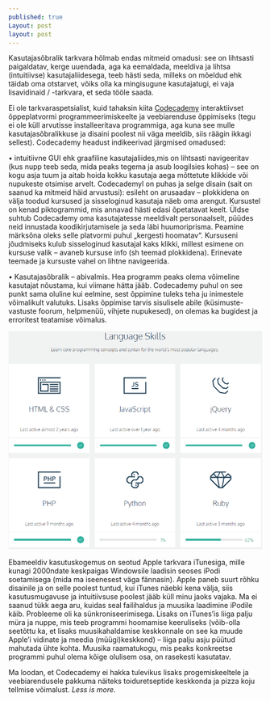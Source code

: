 ```yaml
---
published: true
Layout: post
layout: post
---
```






Kasutajasõbralik tarkvara hõlmab endas mitmeid omadusi: see on lihtsasti paigaldatav, kerge uuendada, aga ka eemaldada, meeldiva ja lihtsa (intuitiivse) kasutajaliidesega, teeb  hästi seda, milleks on mõeldud ehk täidab oma otstarvet, võiks olla ka mingisugune kasutajatugi, ei vaja lisavidinaid / -tarkvara, et seda tööle saada. 

Ei ole tarkvaraspetsialist, kuid tahaksin kiita [Codecademy](https://www.codecademy.com/) interaktiivset õppeplatvormi  programmeerimiskeelte ja veebiarenduse õppimiseks (tegu ei ole küll arvutisse installeeritava programmiga, aga kuna see mulle kasutajasõbralikkuse ja disaini poolest nii väga meeldib, siis räägin ikkagi sellest). Codecademy headust indikeerivad järgmised omadused:

•	intuitiivne GUI ehk graafiline kasutajaliides,mis on lihtsasti navigeeritav (kus nupp teeb seda, mida peaks tegema ja asub loogilsies kohas) – see on kogu asja tuum ja aitab hoida kokku kasutaja aega mõttetute klikkide või nupukeste otsimise arvelt. Codecademyl on puhas ja selge disain (sait on saanud ka mitmeid häid arvustusi): esileht on arusaadav – plokkidena on välja toodud kursused ja sisseloginud kasutaja näeb oma arengut. Kursustel on kenad piktogrammid, mis annavad hästi edasi õpetatavat keelt. Üldse suhtub Codecademy oma kasutajatesse meeldivalt personaalselt, püüdes neid innustada koodikirjutamisele ja seda läbi huumoriprisma. Peamine märksõna oleks selle platvormi puhul „kergesti hoomatav“. Kursuseni jõudmiseks kulub sisseloginud kasutajal kaks klikki, millest esimene on kursuse valik – avaneb kursuse info (sh teemad plokkidena). Erinevate teemade ja kursuste vahel on lihtne navigeerida. 

•	Kasutajasõbralik – abivalmis. Hea programm peaks olema võimeline kasutajat nõustama, kui viimane hätta jääb. Codecademy puhul on see punkt sama oluline kui eelmine, sest õppimine tuleks teha ju inimestele võimalikult valutuks. Lisaks õppimise tarvis sisulisele abile (küsimuste-vastuste foorum, helpmenüü, vihjete nupukesed), on olemas ka bugidest ja erroritest teatamise võimalus.


![codecademy](/images/codecademy.png "codecademy")

Ebameeldiv kasutuskogemus on seotud Apple tarkvara iTunesiga, mille kunagi 2000ndate keskpaigas Windowsile laadisin seoses iPodi soetamisega (mida ma iseenesest väga fännasin). Apple paneb suurt rõhku disainile ja on selle poolest tuntud, kui iTunes näebki kena välja, siis kasutusmugavuse ja intuitiivsuse poolest jääb küll minu jaoks vajaka. Ma ei saanud tükk aega aru, kuidas seal failihaldus ja muusika  laadimine iPodile käib. Probleeme oli ka sünkroniseerimisega. Lisaks on iTunes’is liiga palju müra ja nuppe, mis teeb programmi hoomamise keeruliseks (võib-olla seetõttu ka, et lisaks muusikahaldamise keskkonnale on see ka muude Apple’i vidinate ja meedia (müügi)keskkond) – liiga palju asju püütud mahutada ühte kohta. Muusika raamatukogu, mis peaks konkreetse programmi puhul olema kõige olulisem osa, on rasekesti kasutatav. 

Ma loodan, et Codecademy ei hakka tulevikus lisaks progemiskeeltele ja veebiarendusele pakkuma näiteks toiduretseptide keskkonda ja pizza koju tellmise võimalust. _Less is more_.
